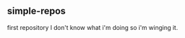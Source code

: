 <!--<style>
.red-text{
color:red;}

<h2 {font-size:80px;
font-family:monospace;
</h2>
</style>-->
<h2 class="red-text">simple-repos</h2>

<p class="red-text">first repository
I don't know what i'm doing
so i'm winging it.</p>

